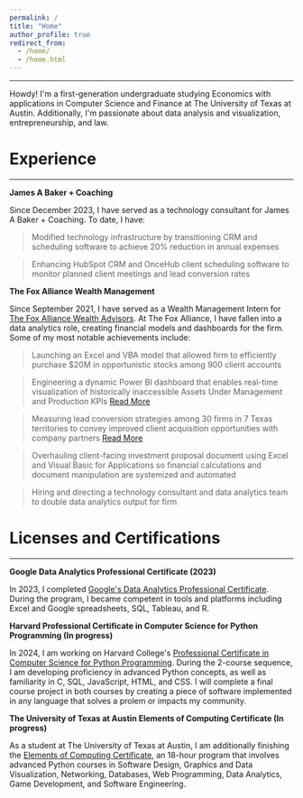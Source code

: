 ```yaml
---
permalink: /
title: "Home"
author_profile: true
redirect_from: 
  - /home/
  - /home.html
---
```

------
Howdy! I'm a first-generation undergraduate studying Economics with applications in Computer Science and Finance at The University of Texas at Austin. Additionally, I'm passionate about data analysis and visualization, entrepreneurship, and law.


Experience
======
------
**James A Baker + Coaching**

Since December 2023, I have served as a technology consultant for James A Baker + Coaching. To date, I have:

> Modified technology infrastructure by transitioning CRM and scheduling software to achieve 20% reduction in annual expenses

> Enhancing HubSpot CRM and OnceHub client scheduling software to monitor planned client meetings and lead conversion rates

**The Fox Alliance Wealth Management**

Since September 2021, I have served as a Wealth Management Intern for [The Fox Alliance Wealth Advisors](https://www.foxalliancewealth.com/). At The Fox Alliance, I have fallen into a data analytics role, creating financial models and dashboards for the firm. Some of my most notable achievements include:

> Launching an Excel and VBA model that allowed firm to efficiently purchase $20M in opportunistic stocks among 900 client accounts

> Engineering a dynamic Power BI dashboard that enables real-time visualization of historically inaccessible Assets Under Management and Production KPIs [Read More](https://chamberlainlondon.github.io/portfolio/portfolio-2/)

> Measuring lead conversion strategies among 30 firms in 7 Texas territories to convey improved client acquisition opportunities with company partners [Read More](https://chamberlainlondon.github.io/portfolio/portfolio-1/)

> Overhauling client-facing investment proposal document using Excel and Visual Basic for Applications so financial calculations and document manipulation are systemized and automated

> Hiring and directing a technology consultant and data analytics team to double data analytics output for firm


Licenses and Certifications
======
------
**Google Data Analytics Professional Certificate (2023)**

In 2023, I completed [Google's Data Analytics Professional Certificate](https://www.credly.com/badges/f57c583b-6caa-4b88-8111-3ab16a6be2ea/linked_in_profile). During the program, I became competent in tools and platforms including Excel and Google spreadsheets, SQL, Tableau, and R. 

**Harvard Professional Certificate in Computer Science for Python Programming (In progress)**

In 2024, I am working on Harvard College's [Professional Certificate in Computer Science for Python Programming](https://www.harvardonline.harvard.edu/course/professional-certificate-computer-science-python-programming). During the 2-course sequence, I am developing proficiency in advanced Python concepts, as well as familiarity in C, SQL, JavaScript, HTML, and CSS. I will complete a final course project in both courses by creating a piece of software implemented in any language that solves a prolem or impacts my community.

**The University of Texas at Austin Elements of Computing Certificate (In progress)**

As a student at The University of Texas at Austin, I am additionally finishing the [Elements of Computing Certificate](https://www.cs.utexas.edu/undergraduate-program/academics/elements-computing), an 18-hour program that involves advanced Python courses in Software Design, Graphics and Data Visualization, Networking, Databases, Web Programming, Data Analytics, Game Development, and Software Engineering.
